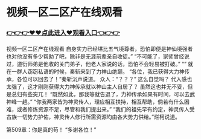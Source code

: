 # 视频一区二区产在线观看

### <a href="https://github.com/haivs/yaos/issues/1">👉👉👉♥♥点此进入♥观看入口👈👉👉</a>

视频一区二区产在线观看
自身实力已经堪比五气境尊者，恐怕即便是神仙境强者也对他没有多少帮助了吧，除非是无涯前辈亲自收徒。”
    “不可能了，家师曾经说过，道衍师弟是他收的关门弟子，他老人家说的话，恐怕不会轻易被打破。”
    “”
    就在一群人窃窃私语的时候，秦斩来到了力神山绝巅。
    “各位，我已获得大力神传承，各位可以回去了！”秦斩沉声说道。
    众人：“？？？”
    这么自觉吗？
    代入感也太强了，这才刚刚获得大力神传承就以神山主人自居了？
    虽然这也并无不妥，但是总归有些突兀！
    “既然如此，那我等就告退了，力神传承如果有时间，可以去武神峰一趟。”
    “你我两家皆为神灵传人，理应相互扶持，相互帮助，倘若有什么困难，或者修炼资源不足，尽管和我们提出来。”
    “我们的祖先早有约定，神灵传人受古族一切势力护佑，神灵传人修行所需资源均由各大势力供给。”烂柯说道。

第509章：你是真的苟！
    “多谢各位！”
